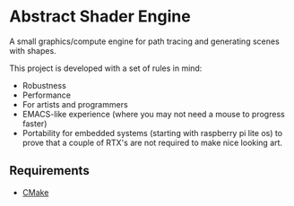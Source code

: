 # Abstract Shader Engine
A small graphics/compute engine for path tracing and generating scenes with shapes.

This project is developed with a set of rules in mind:
- Robustness
- Performance
- For artists and programmers
- EMACS-like experience (where you may not need a mouse to progress faster)
- Portability for embedded systems (starting with raspberry pi lite os) to prove that a couple of RTX's are not required to make nice looking art.

## Requirements
- [CMake](https://cmake.org/download/)
